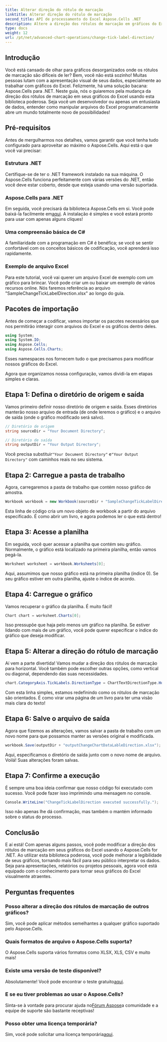 ```yaml
---
title: Alterar direção do rótulo de marcação
linktitle: Alterar direção do rótulo de marcação
second_title: API de processamento do Excel Aspose.Cells .NET
description: Altere a direção dos rótulos de marcação em gráficos do Excel rapidamente com o Aspose.Cells para .NET. Siga este guia para uma implementação perfeita.
type: docs
weight: 12
url: /pt/net/advanced-chart-operations/change-tick-label-direction/
---
```

## Introdução

Você está cansado de olhar para gráficos desorganizados onde os rótulos de marcação são difíceis de ler? Bem, você não está sozinho! Muitas pessoas lutam com a apresentação visual de seus dados, especialmente ao trabalhar com gráficos do Excel. Felizmente, há uma solução bacana: Aspose.Cells para .NET. Neste guia, nós o guiaremos pela mudança da direção dos rótulos de marcação em seus gráficos do Excel usando esta biblioteca poderosa. Seja você um desenvolvedor ou apenas um entusiasta de dados, entender como manipular arquivos do Excel programaticamente abre um mundo totalmente novo de possibilidades!

## Pré-requisitos

Antes de mergulharmos nos detalhes, vamos garantir que você tenha tudo configurado para aproveitar ao máximo o Aspose.Cells. Aqui está o que você vai precisar:

### Estrutura .NET

Certifique-se de ter o .NET framework instalado na sua máquina. O Aspose.Cells funciona perfeitamente com várias versões do .NET, então você deve estar coberto, desde que esteja usando uma versão suportada.

### Aspose.Cells para .NET

Em seguida, você precisará da biblioteca Aspose.Cells em si. Você pode baixá-la facilmente em[aqui](https://releases.aspose.com/cells/net/). A instalação é simples e você estará pronto para usar com apenas alguns cliques!

### Uma compreensão básica de C#

A familiaridade com a programação em C# é benéfica; se você se sentir confortável com os conceitos básicos de codificação, você aprenderá isso rapidamente. 

### Exemplo de arquivo Excel

Para este tutorial, você vai querer um arquivo Excel de exemplo com um gráfico para brincar. Você pode criar um ou baixar um exemplo de vários recursos online. Nós faremos referência ao arquivo "SampleChangeTickLabelDirection.xlsx" ao longo do guia.

## Pacotes de importação

Antes de começar a codificar, vamos importar os pacotes necessários que nos permitirão interagir com arquivos do Excel e os gráficos dentro deles.

```csharp
using System;
using System.IO;
using Aspose.Cells;
using Aspose.Cells.Charts;
```

Esses namespaces nos fornecem tudo o que precisamos para modificar nossos gráficos do Excel. 

Agora que organizamos nossa configuração, vamos dividi-la em etapas simples e claras.

## Etapa 1: Defina o diretório de origem e saída

Vamos primeiro definir nosso diretório de origem e saída. Esses diretórios manterão nosso arquivo de entrada (de onde leremos o gráfico) e o arquivo de saída (onde o gráfico modificado será salvo).

```csharp
// Diretório de origem
string sourceDir = "Your Document Directory";

// Diretório de saída
string outputDir = "Your Output Directory";
```

 Você precisa substituir`"Your Document Directory"` e`"Your Output Directory"` com caminhos reais no seu sistema. 

## Etapa 2: Carregue a pasta de trabalho

Agora, carregaremos a pasta de trabalho que contém nosso gráfico de amostra. 

```csharp
Workbook workbook = new Workbook(sourceDir + "SampleChangeTickLabelDirection.xlsx");
```

Esta linha de código cria um novo objeto de workbook a partir do arquivo especificado. É como abrir um livro, e agora podemos ler o que está dentro!

## Etapa 3: Acesse a planilha

Em seguida, você quer acessar a planilha que contém seu gráfico. Normalmente, o gráfico está localizado na primeira planilha, então vamos pegá-la.

```csharp
Worksheet worksheet = workbook.Worksheets[0];
```

Aqui, assumimos que nosso gráfico está na primeira planilha (índice 0). Se seu gráfico estiver em outra planilha, ajuste o índice de acordo. 

## Etapa 4: Carregue o gráfico

Vamos recuperar o gráfico da planilha. É muito fácil!

```csharp
Chart chart = worksheet.Charts[0];
```

Isso pressupõe que haja pelo menos um gráfico na planilha. Se estiver lidando com mais de um gráfico, você pode querer especificar o índice do gráfico que deseja modificar.

## Etapa 5: Alterar a direção do rótulo de marcação

Aí vem a parte divertida! Vamos mudar a direção dos rótulos de marcação para horizontal. Você também pode escolher outras opções, como vertical ou diagonal, dependendo das suas necessidades.

```csharp
chart.CategoryAxis.TickLabels.DirectionType = ChartTextDirectionType.Horizontal;
```

Com esta linha simples, estamos redefinindo como os rótulos de marcação são orientados. É como virar uma página de um livro para ter uma visão mais clara do texto!

## Etapa 6: Salve o arquivo de saída

Agora que fizemos as alterações, vamos salvar a pasta de trabalho com um novo nome para que possamos manter as versões original e modificada.

```csharp
workbook.Save(outputDir + "outputChangeChartDataLableDirection.xlsx");
```

Aqui, especificamos o diretório de saída junto com o novo nome de arquivo. Voilá! Suas alterações foram salvas.

## Etapa 7: Confirme a execução

É sempre uma boa ideia confirmar que nosso código foi executado com sucesso. Você pode fazer isso imprimindo uma mensagem no console.

```csharp
Console.WriteLine("ChangeTickLabelDirection executed successfully.");
```

Isso não apenas lhe dá confirmação, mas também o mantém informado sobre o status do processo. 

## Conclusão

E aí está! Com apenas alguns passos, você pode modificar a direção dos rótulos de marcação em seus gráficos do Excel usando o Aspose.Cells for .NET. Ao utilizar esta biblioteca poderosa, você pode melhorar a legibilidade de seus gráficos, tornando mais fácil para seu público interpretar os dados. Seja para apresentações, relatórios ou projetos pessoais, agora você está equipado com o conhecimento para tornar seus gráficos do Excel visualmente atraentes.

## Perguntas frequentes

### Posso alterar a direção dos rótulos de marcação de outros gráficos?  
Sim, você pode aplicar métodos semelhantes a qualquer gráfico suportado pelo Aspose.Cells.

### Quais formatos de arquivo o Aspose.Cells suporta?  
O Aspose.Cells suporta vários formatos como XLSX, XLS, CSV e muito mais!

### Existe uma versão de teste disponível?  
 Absolutamente! Você pode encontrar o teste gratuito[aqui](https://releases.aspose.com/).

### E se eu tiver problemas ao usar o Aspose.Cells?  
 Sinta-se à vontade para procurar ajuda no[Fórum Aspose](https://forum.aspose.com/c/cells/9)a comunidade e a equipe de suporte são bastante receptivas!

### Posso obter uma licença temporária?  
 Sim, você pode solicitar uma licença temporária[aqui](https://purchase.aspose.com/temporary-license/).